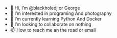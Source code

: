 - 👋 Hi, I’m @blackholedj or George
- 👀 I’m interested in programing And photography
- 🌱 I’m currently learning Python And Docker
- 💞️ I’m looking to collaborate on nothing
- 📫 How to reach me an the road or email 

<!---
blackholedj/blackholedj is a ✨ special ✨ repository because its `README.md` (this file) appears on your GitHub profile.
You can click the Preview link to take a look at your changes.
--->
